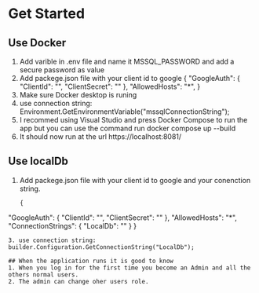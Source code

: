# Get Started 

## Use Docker 
1. Add varible in .env file and name it MSSQL_PASSWORD and add a secure password as value
2. Add packege.json file with your client id to google
   {
  "GoogleAuth": {
    "ClientId": "",
    "ClientSecret": ""
  },
  "AllowedHosts": "*",
}
3. Make sure Docker desktop is runing
4. use connection string: Environment.GetEnvironmentVariable("mssqlConnectionString");
5. I recommed using Visual Studio and press Docker Compose to run the app but you can use the command run docker compose up --build
6. It should now run at the url https://localhost:8081/

## Use localDb
1. Add packege.json file with your client id to google and your conenction string.
   ``` 
   {
  "GoogleAuth": {
    "ClientId": "",
    "ClientSecret": ""
  },
  "AllowedHosts": "*",
  "ConnectionStrings": {
    "LocalDb": ""
  }
}
```
3. use connection string: builder.Configuration.GetConnectionString("LocalDb");
   
## When the application runs it is good to know
1. When you log in for the first time you become an Admin and all the others normal users.
2. The admin can change oher users role.
